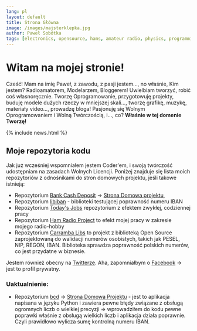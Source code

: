 ```yaml
---
lang: pl
layout: default
title: Strona Główna
image: /images/majsterklepka.jpg
author: Paweł Sobótka
tags: [electronics, opensource, hams, amateur radio, physics, programming, avr, sbc, arduino, diy, modeller, radio hobby]
---
```


# Witam na mojej stronie!

Cześć! Mam na imię Paweł, z zawodu, z pasji jestem..., no właśnie, Kim jestem?
Radioamatorem, Modelarzem, Bloggerem! Uwielbiam tworzyć, robić coś własnoręcznie. Tworzę Oprogramowanie, przygotowuję projekty, buduję modele dużych rzeczy w mniejszej skali..., tworzę grafikę, muzykę, materiały video..., prowadzę bloga! Pasjonuję się Wolnym Oprogramowaniem i Wolną Twórczością, i..., co? **Właśnie w tej domenie Tworzę!**

{% include news.html %}

## Moje repozytoria kodu
Jak już wcześniej wspomniałem jestem Coder'em, i swoją twórczość udostępniam na zasadach Wolnych Licencji. Poniżej znajduje się lista moich repozytoriów z odnośnikami do stron domowych projektu, jeśli takowe istnieją:

- Repozytorium [Bank Cash Deposit](https://github.com/majsterklepka/BaCaDe "Repozytorium BaCaDe") -> [Strona Domowa projektu](https://majsterklepka.github.io/BaCaDe "Strona Domowa Projektu BaCaDe"), 
- Repozytorium [libiban](https://github.com/majsterklepka/libiban "Repozytorium libiban") - biblioteki testującej poprawność numeru IBAN
- Repozytorium [Today's Jobs](https://github.com/majsterklepka/tdsj "Repozytorium tdsj") repozytorium z efektem zwykłej, codziennej pracy
- Repozytorium [Ham Radio Project](https://github.com/majsterklepka/hrl "Repozytorium hrl") to efekt mojej pracy w zakresie mojego radio-hobby
- Repozytorium [Carramba Libs](https://github.com/majsterklepka/carramba-libs "Repozytorium Carramba Libs") to projekt z biblioteką Open Source zaprojektowaną do walidacji numerów osobistych, takich jak PESEL, NIP, REGON, IBAN. Biblioteka sprawdza poprawność polskich numerów, co jest przydatne w biznesie.

Jestem również obecny na [Twitterze](https://twitter.com/StaryWandal "@StaryWandal"). Aha, zapomniałbym o [Facebook](https://facebook.com/agrestmen "Paweł Sobótka FunPage at Facebook") -> jest to profil prywatny.

### Uaktualnienie:

- Repozytorium [bcd](https://github.com/majsterklepka/bcd "Repozytorium bcd") -> [Strona Domowa Projektu](https://majsterklepka.github.io/bcd "Strona Domowa Projektu Bank Cash Deposit w Python") - jest to aplikacja napisana w języku Python i zawiera pewne błędy związane z obsługą ogromnych liczb o wielkiej precyzji => wprowadziłem do kodu pewne poprawki właśnie z obsługą wielkich liczb i aplikacja działa poprawnie. Czyli prawidłowo wylicza sumę kontrolną numeru IBAN.

